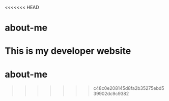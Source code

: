 <<<<<<< HEAD
# about-me
This is my developer website
=======
# about-me
>>>>>>> c48c0e208145d8fa2b35275ebd539902dc9c9382
